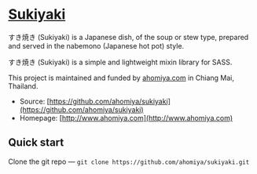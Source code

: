# [Sukiyaki](https://github.com/ahomiya/sukiyaki)

すき焼き (Sukiyaki) is a Japanese dish, of the soup or stew type, prepared and served in the nabemono (Japanese hot pot) style.

すき焼き (Sukiyaki) is a simple and lightweight mixin library for SASS.

This project is maintained and funded by [ahomiya.com](http://www.ahomiya.com) in Chiang Mai, Thailand.

* Source: [https://github.com/ahomiya/sukiyaki](https://github.com/ahomiya/sukiyaki)
* Homepage: [http://www.ahomiya.com](http://www.ahomiya.com)


## Quick start
Clone the git repo — `git clone https://github.com/ahomiya/sukiyaki.git`